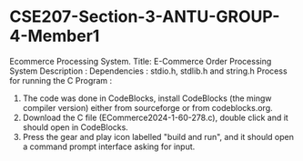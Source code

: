 # CSE207-Section-3-ANTU-GROUP-4-Member1
Ecommerce Processing System.
Title: E-Commerce Order Processing System
Description : 
Dependencies : stdio.h, stdlib.h and string.h
Process for running the C Program :
1. The code was done in CodeBlocks, install CodeBlocks (the mingw compiler version) either from sourceforge or from codeblocks.org.
2. Download the C file (ECommerce2024-1-60-278.c), double click and it should open in CodeBlocks.
3. Press the gear and play icon labelled "build and run", and it should open a command prompt interface asking for input.

